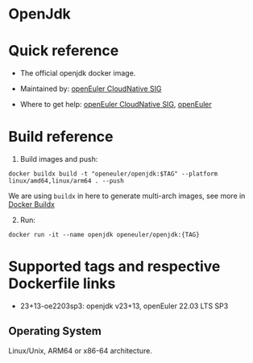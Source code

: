 # OpenJdk

# Quick reference

- The official openjdk docker image.

- Maintained by: [openEuler CloudNative SIG](https://gitee.com/openeuler/cloudnative)

- Where to get help: [openEuler CloudNative SIG](https://gitee.com/openeuler/cloudnative), [openEuler](https://gitee.com/openeuler/community)

# Build reference

1. Build images and push:
```shell
docker buildx build -t "openeuler/openjdk:$TAG" --platform linux/amd64,linux/arm64 . --push
```

We are using `buildx` in here to generate multi-arch images, see more in [Docker Buildx](https://docs.docker.com/buildx/working-with-buildx/)

2. Run:
```shell
docker run -it --name openjdk openeuler/openjdk:{TAG}
```

# Supported tags and respective Dockerfile links

- 23+13-oe2203sp3: openjdk v23+13, openEuler 22.03 LTS SP3

## Operating System
Linux/Unix, ARM64 or x86-64 architecture.
